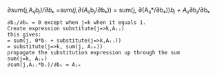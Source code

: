 ∂sum(j,Aᵢⱼ*bⱼ)/∂bₖ =sum(j,∂(Aᵢⱼ*bⱼ/∂bₖ))
    = sum(j, ∂(Aᵢⱼ*/∂bₖ))*bⱼ + Aᵢⱼ*∂bⱼ/∂bₖ

    ∂bⱼ/∂bₖ = 0 except when j=k when it equals 1. 
    Create expression substitute(j=>k,Aᵢⱼ)
    this gives:
    = sum(j, 0*bⱼ + substitute(j=>k,Aᵢⱼ))
    = substitute(j=>k, sum(j, Aᵢₖ))
    propagate the substitution expression up through the sum
    sum(j=k, Aᵢₖ)
    ∂sum(j,Aᵢⱼ*bⱼ)/∂bₖ = Aᵢₖ

